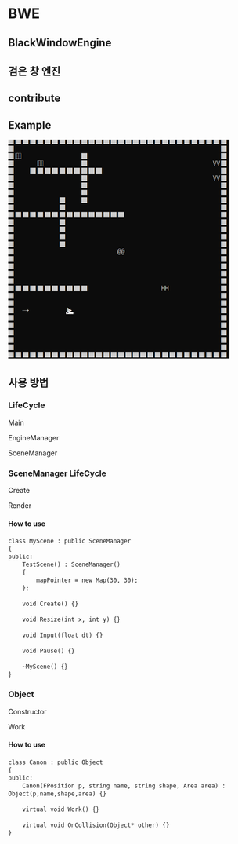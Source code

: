 # BWE
## BlackWindowEngine
## 검은 창 엔진

## contribute

### 
###
###

## Example
![Example Game](Example.png)
## 사용 방법 

### LifeCycle

Main

EngineManager

SceneManager

### SceneManager LifeCycle

Create

Render


#### How to use
```
class MyScene : public SceneManager
{
public:
    TestScene() : SceneManager()
	{
		mapPointer = new Map(30, 30);
	};

	void Create() {}

	void Resize(int x, int y) {}

	void Input(float dt) {}

	void Pause() {}
    
    ~MyScene() {}
}
```
### Object 

Constructor 

Work

#### How to use

```
class Canon : public Object
{
public:
    Canon(FPosition p, string name, string shape, Area area) : Object(p,name,shape,area) {}

    virtual void Work() {}

    virtual void OnCollision(Object* other) {}
}
```